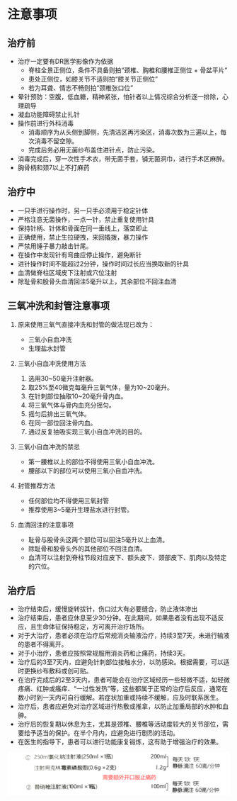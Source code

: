 # 注意事项

## 治疗前

- 治疗一定要有DR医学影像作为依据
  - 脊柱全景正侧位，条件不具备则拍“颈椎、胸椎和腰椎正侧位 + 骨盆平片”
  - 患处正侧位，如膝关节不适则拍“膝关节正侧位”
  - 若为耳聋、情志不畅则拍“颈椎张口位”
- 晕针预防：空腹，低血糖，精神紧张，怕针者以上情况综合分析逐一排除，心理疏导
- 凝血功能障碍禁止扎针
- 操作前进行外科消毒
  - 消毒顺序为从头侧到脚侧，先清洁区再污染区，消毒次数为三遍以上，每次消毒不留空隙。
  - 完成后务必用无菌纱布盖住进针点，防止污染。
- 消毒完成后，穿一次性手术衣，带无菌手套，铺无菌洞巾，进行手术区麻醉。
- 胸骨柄和颈7以上不打麻药

## 治疗中

- 一只手进行操作时，另一只手必须用于稳定针体
- 严格注意无菌操作，一点一针，禁止重复使用针具
- 保持针柄、针体和骨面在同一垂线上，落空即止
- 正确使用，禁止生拉硬拽，来回撬拨，暴力操作
- 严禁用锤子暴力敲击针尾。
- 在操作中发现针有弯曲应停止操作，避免断针
- 进针操作时间不能超过2分钟，操作时间过长应当换取新的针具
- 血清做脊柱区域皮下注射或穴位注射
- 除耻骨和股骨头血清回注5毫升以上，其余部位不回注血清

## 三氧冲洗和封管注意事项

1. 原来使用三氧气直接冲洗和封管的做法现已改为：
     - 三氧小自血冲洗
     - 生理盐水封管

2. 三氧小自血冲洗使用方法
     1. 选用30~50毫升注射器。
     2. 取25%至40微克每毫升三氧气体，量为10~20毫升。
     3. 在针刺部位抽取10~20毫升骨内血。
     4. 将三氧气体与骨内血充分摇匀。
     5. 摇匀后排出三氧气体。
     6. 在同一部位回注骨内血。
     7. 通过反复抽吸实现三氧小自血冲洗的目的。

3. 三氧小自血冲洗的禁忌
     - 第一腰椎以上的部位不得使用三氧小自血冲洗。
     - 腰部以下的部位可以使用三氧小自血冲洗。

4. 封管推荐方法
     - 任何部位均不得使用三氧封管
     - 推荐使用3~5毫升生理盐水进行封管。

5. 血清回注的注意事项
   - 耻骨与股骨头这两个部位可以回注5毫升以上血清。
   - 除耻骨和股骨头外的其他部位不回注血清。
   - 血清可以注射到脊柱节段对应皮下、额头皮下、颈部皮下、肌肉以及特定的穴位。

## 治疗后

- 治疗结束后，缓慢旋转拔针，伤口过大有必要缝合，防止液体渗出
- 治疗结束后，患者应休息至少30分钟。在此期间，如果患者没有出现不适反应，且生命体征保持稳定，方可离开治疗场所。
- 对于大治疗，患者必须在治疗后常规消炎输液治疗，持续3至7天，未进行输液的患者不得离开。
- 对于小治疗，患者应按照常规服用消炎药和止痛药，持续3天。
- 治疗后的3至7天内，应避免针刺部位接触水分，以防感染。根据需要，可以适时更换纱布敷料或创可贴。
- 在治疗完成后的2至3天内，患者可能会在治疗区域经历一些轻微不适，如轻微疼痛、红肿或瘙痒、“一过性发热”等，这些都属于正常的治疗后反应，通常在数小时到一天内可自行缓解。若症状加重或持续不缓解，应及时联系医生。
- 治疗后，患者应避免对治疗区域进行热敷或推拿，以防止加重局部的水肿和血肿。
- 治疗后的恢复期以休息为主，尤其是颈椎、腰椎等活动度较大的关节部位，需要给予适当的保护。在半个月内，应避免进行剧烈的活动。
- 在医生的指导下，患者可以进行功能康复锻炼，这有助于增强治疗的效果。

![输液](images/输液.png)
